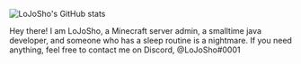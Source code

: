 ![LoJoSho's GitHub stats](https://github-readme-stats.vercel.app/api?username=LoJoSho&count_private=true)

Hey there! I am LoJoSho, a Minecraft server admin, a smalltime java developer, and someone who has a sleep routine is a nightmare. If you need anything, feel free to contact me on Discord, @LoJoSho#0001 
